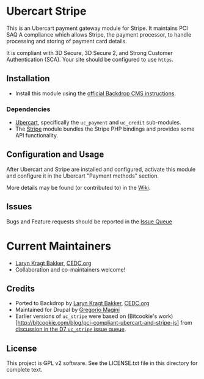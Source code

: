 # Ubercart Stripe

This is an Ubercart payment gateway module for Stripe. It maintains PCI SAQ A 
compliance which allows Stripe, the payment processor, to handle processing and 
storing of payment card details.

It is compliant with 3D Secure, 3D Secure 2, and Strong Customer Authentication
(SCA). Your site should be configured to use `https`.

## Installation

- Install this module using the [official Backdrop CMS instructions](https://backdropcms.org/guide/modules).

### Dependencies

- [Ubercart](https://github.com/backdrop-contrib/ubercart), specifically the
  `uc_payment` and `uc_credit` sub-modules.
- The [Stripe](https://github.com/backdrop-contrib/stripe) module bundles the
  Stripe PHP bindings and provides some API functionality.

## Configuration and Usage

After Ubercart and Stripe are installed and configured, activate this module and
configure it in the Ubercart "Payment methods" section.

More details may be found (or contributed to) in the [Wiki](https://github.com/backdrop-contrib/uc_stripe/wiki).

## Issues

Bugs and Feature requests should be reported in the [Issue Queue](https://github.com/backdrop-contrib/uc_stripe/issues)

# Current Maintainers

- [Laryn Kragt Bakker](https://github.com/laryn), [CEDC.org](https://CEDC.org)
- Collaboration and co-maintainers welcome!

## Credits

- Ported to Backdrop by [Laryn Kragt Bakker](https://github.com/laryn), [CEDC.org](https://CEDC.org)
- Maintained for Drupal by [Gregorio Magini](https://www.drupal.org/u/peterpoe)
- Earlier versions of `uc_stripe` were based on (Bitcookie's work)[http://bitcookie.com/blog/pci-compliant-ubercart-and-stripe-js] from [discussion in the D7 `uc_stripe` issue queue](https://www.drupal.org/node/1467886).

## License

This project is GPL v2 software. See the LICENSE.txt file in this directory for
complete text.
